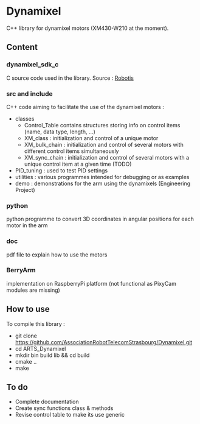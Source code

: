 # Dynamixel
C++ library for dynamixel motors (XM430-W210 at the moment).

## Content
### dynamixel_sdk_c
C source code used in the library.
Source : [Robotis](https://github.com/ROBOTIS-GIT/DynamixelSDK)
### src and include
C++ code aiming to facilitate the use of the dynamixel motors :
* classes
  * Control_Table contains structures storing info on control items (name, data type, length, ...)
  * XM_class : initialization and control of a unique motor
  * XM_bulk_chain : initialization and control of several motors with different control items simultaneously
  * XM_sync_chain : initialization and control of several motors with a unique control item at a given time (TODO)
* PID_tuning : used to test PID settings
* utilities : various programmes intended for debugging or as examples
* demo : demonstrations for the arm using the dynamixels (Engineering Project)
### python
python programme to convert 3D coordinates in angular positions for each motor in the arm
### doc
pdf file to explain how to use the motors
### BerryArm
implementation on RaspberryPi platform (not functional as PixyCam modules are missing)

## How to use
To compile this library :
- git clone https://github.com/AssociationRobotTelecomStrasbourg/Dynamixel.git
- cd ARTS_Dynamixel
- mkdir bin build lib && cd build
- cmake ..
- make

## To do
- Complete documentation
- Create sync functions class & methods
- Revise control table to make its use generic
